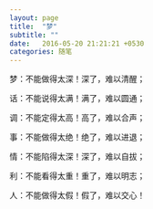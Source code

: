 ```yaml
---
layout: page
title:  "梦"
subtitle: ""
date:   2016-05-20 21:21:21 +0530
categories: 随笔
---
```


<p>梦：不能做得太深！深了，难以清醒；</p>
<p>话：不能说得太满！满了，难以圆通；</p>
<p>调：不能定得太高！高了，难以合声；</p>
<p>事：不能做得太绝！绝了，难以进退；</p>
<p>情：不能陷得太深！深了，难以自拔；</p>
<p>利：不能看得太重！重了，难以明志；</p>
<p>人：不能做得太假！假了，难以交心！</p>